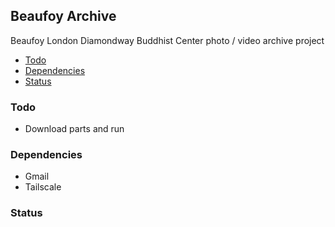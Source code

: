 ## Beaufoy Archive
Beaufoy London Diamondway  Buddhist Center photo / video archive project

- [Todo](#todo)
- [Dependencies](#dependencies)
- [Status](#setup)

### Todo
* Download parts and run


### Dependencies
* Gmail
* Tailscale

### Status



